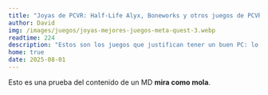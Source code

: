 ```yaml
---
title: "Joyas de PCVR: Half-Life Alyx, Boneworks y otros juegos de PCVR que debes probar"
author: David
img: /images/juegos/joyas-mejores-juegos-meta-quest-3.webp
readtime: 224
description: "Estos son los juegos que justifican tener un buen PC: lo mejor de la realidad virtual en PCVR."
home: true
date: 2025-08-01
---
```

Esto es una prueba del contenido de un MD **mira como mola**.